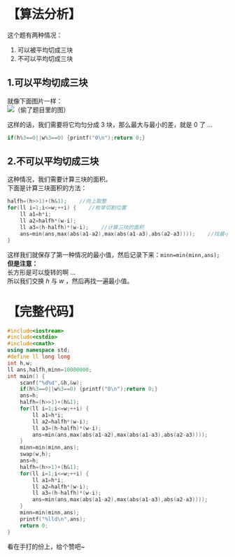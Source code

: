 # 【算法分析】
这个题有两种情况：     
1. 可以被平均切成三块    
2. 不可以平均切成三块
## 1.可以平均切成三块
就像下面图片一样：    
![](https://cdn.luogu.com.cn/upload/vjudge_pic/AT2565/c391a4468400ec7046e7746fc1bd5b73834c19d3.png)（偷了题目里的图）    

这样的话，我们需要将它均匀分成 $3$ 块，那么最大与最小的差，就是 $0$ 了 $\dots$     
```cpp
if(h%3==0||w%3==0) {printf("0\n");return 0;}
```
## 2.不可以平均切成三块

这种情况，我们需要计算三块的面积。    
下面是计算三块面积的方法：    
```cpp
halfh=(h>>1)+(h&1);    //向上取整
for(ll i=1;i<=w;++i) {    //枚举切割位置
	ll a1=h*i;
	ll a2=halfh*(w-i);
	ll a3=(h-halfh)*(w-i);    //计算三块的面积
	ans=min(ans,max(abs(a1-a2),max(abs(a1-a3),abs(a2-a3))));    //找最小
}
```
这样我们就保存了第一种情况的最小值，然后记录下来：```minn=min(minn,ans);```    
**但是注意：**    
长方形是可以旋转的啊 $\dots$    
所以我们交换 $h$ 与 $w$ ，然后再找一遍最小值。    
# 【完整代码】
```cpp
#include<iostream>
#include<cstdio>
#include<cmath>
using namespace std;
#define ll long long
int h,w;
ll ans,halfh,minn=10000000;
int main() {
	scanf("%d%d",&h,&w);
	if(h%3==0||w%3==0) {printf("0\n");return 0;}
	ans=h;
	halfh=(h>>1)+(h&1);
	for(ll i=1;i<=w;++i) {
		ll a1=h*i;
		ll a2=halfh*(w-i);
		ll a3=(h-halfh)*(w-i);
		ans=min(ans,max(abs(a1-a2),max(abs(a1-a3),abs(a2-a3))));
	}
	minn=min(minn,ans);
	swap(w,h);
	ans=h;
	halfh=(h>>1)+(h&1);
	for(ll i=1;i<=w;++i) {
		ll a1=h*i;
		ll a2=halfh*(w-i);
		ll a3=(h-halfh)*(w-i);
		ans=min(ans,max(abs(a1-a2),max(abs(a1-a3),abs(a2-a3))));
	}
	minn=min(minn,ans);
	printf("%lld\n",ans);
	return 0;
}
```
看在手打的份上，给个赞吧~